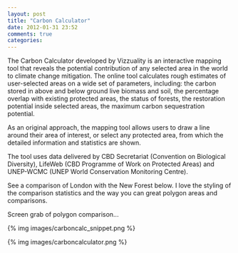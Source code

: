 ```yaml
---
layout: post
title: "Carbon Calculator"
date: 2012-01-31 23:52
comments: true
categories: 
---
```


The Carbon Calculator developed by Vizzuality is an interactive mapping tool that reveals the potential contribution of any selected area in the world to climate change mitigation. The online tool calculates rough estimates of user-selected areas on a wide set of parameters, including: the carbon stored in above and below ground live biomass and soil, the percentage overlap with existing protected areas, the status of forests, the restoration potential inside selected areas, the maximum carbon sequestration potential.

As an original approach, the mapping tool allows users to draw a line around their area of interest, or select any protected area, from which the detailed information and statistics are shown.

The tool uses data delivered by CBD Secretariat (Convention on Biological Diversity), LifeWeb (CBD Programme of Work on Protected Areas) and UNEP-WCMC (UNEP World Conservation Monitoring Centre).

See a comparison of London with the New Forest below. I love the styling of the comparison statistics and the way you can great polygon areas and comparisons.

Screen grab of polygon comparison...

{% img  images/carboncalc_snippet.png %}

{% img  images/carboncalculator.png %}